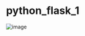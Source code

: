 # python_flask_1

![image](https://github.com/hashinil/python_flask_1/assets/33922245/369a3dee-289a-4634-a0c3-7be914843c64)
